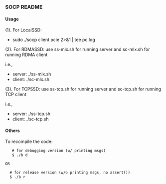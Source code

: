 ### SOCP README ###

#### Usage ####

(1). For LocalSSD:

- sudo ./socp client pcie 2>&1 | tee pc.log

(2). For RDMASSD: use ss-mlx.sh for running server and sc-mlx.sh for running
RDMA client

i.e.,

- server: ./ss-mlx.sh
- client: ./sc-mlx.sh

(3). For TCPSSD: use ss-tcp.sh for running server and sc-tcp.sh for running
TCP client

i.e.,

- server: ./ss-tcp.sh
- client: ./sc-tcp.sh


#### Others ####

To recompile the code:

```
   # for debugging version (w/ printing msgs)
   $ ./b d

OR

  # for release version (w/o printing msgs, no assert())
  $ ./b r
```
